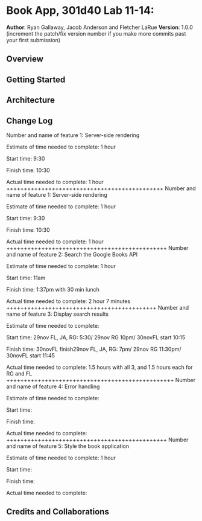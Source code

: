 # Book App, 301d40 Lab 11-14:

**Author**: Ryan Gallaway, Jacob Anderson and Fletcher LaRue
**Version**: 1.0.0 (increment the patch/fix version number if you make more commits past your first submission)

## Overview
<!-- Provide a high level overview of what this application is and why you are building it, beyond the fact that it's an assignment for a Code Fellows 301 class. (i.e. What's your problem domain?) -->

## Getting Started
<!-- What are the steps that a user must take in order to build this app on their own machine and get it running? -->

## Architecture
<!-- Provide a detailed description of the application design. What technologies (languages, libraries, etc) you're using, and any other relevant design information. -->

## Change Log
<!-- Use this area to document the iterative changes made to your application as each feature is successfully implemented. Use time stamps. Here's an examples:

01-01-2001 4:59pm - Application now has a fully-functional express server, with GET and POST routes for the book resource.
-->

Number and name of feature 1: Server-side rendering

Estimate of time needed to complete: 1 hour

Start time: 9:30

Finish time: 10:30

Actual time needed to complete: 1 hour
+++++++++++++++++++++++++++++++++++++++++++++
Number and name of feature 1: Server-side rendering

Estimate of time needed to complete: 1 hour

Start time: 9:30

Finish time: 10:30

Actual time needed to complete: 1 hour
++++++++++++++++++++++++++++++++++++++++++++++
Number and name of feature 2: Search the Google Books API

Estimate of time needed to complete: 1 hour

Start time: 11am

Finish time: 1:37pm with 30 min lunch

Actual time needed to complete: 2 hour 7 minutes
+++++++++++++++++++++++++++++++++++++++++++
Number and name of feature 3: Display search results

Estimate of time needed to complete: 

Start time: 29nov FL, JA, RG: 5:30/ 29nov RG 10pm/ 30novFL start 10:15

Finish time: 30novFL finish29nov FL, JA, RG: 7pm/ 29nov RG 11:30pm/ 30novFL start 11:45

Actual time needed to complete: 1.5 hours with all 3, and 1.5 hours each for RG and FL
++++++++++++++++++++++++++++++++++++++++++++++++
Number and name of feature 4: Error handling 

Estimate of time needed to complete: 

Start time:

Finish time: 

Actual time needed to complete: 
++++++++++++++++++++++++++++++++++++++++++++++
Number and name of feature 5: Style the book application

Estimate of time needed to complete: 1 hour

Start time: 

Finish time: 

Actual time needed to complete: 

## Credits and Collaborations
<!-- Give credit (and a link) to other people or resources that helped you build this application. -->
